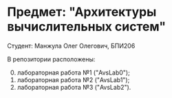 # Предмет: "Архитектуры вычислительных систем"
Студент: Манжула Олег Олегович, БПИ206

В репозитории расположены: 

0) лабораторная работа №1 ("AvsLab0");
1) лабораторная работа №2 ("AvsLab1");
2) лабораторная работа №3 ("AvsLab2").
